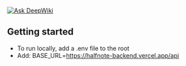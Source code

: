 [![Ask DeepWiki](https://deepwiki.com/badge.svg)](https://deepwiki.com/Halfnote/halfnote-frontend)


## Getting started
- To run locally, add a .env file to the root
- Add: BASE_URL=https://halfnote-backend.vercel.app/api
